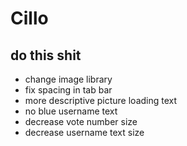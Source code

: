 # Cillo

## do this shit

 - change image library
 - fix spacing in tab bar
 - more descriptive picture loading text
 - no blue username text
 - decrease vote number size
 - decrease username text size
